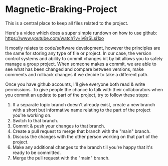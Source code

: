 # Magnetic-Braking-Project

This is a central place to keep all files related to the project.

Here's a video which does a super simple rundown on how to use github: https://www.youtube.com/watch?v=iv8rSLsi1xo

It mostly relates to code/software development, however the principles are the same for storing any type of file or project. In our case, the version control systems and ability to commit changes bit by bit allows you to safely manage a group project. When someone makes a commit, we are able to see what has been changed and compare between versions, make comments and rollback changes if we decide to take a different path.

Once you have github accounts, I'll give everyone both read & write permissions. To give people the chance to talk with their collaborators when you commit an update to part of the project, try to follow these steps:

<ol>
  <li>If a separate topic branch doesn't already exist, create a new branch with a short but informative name relating to the part of the project you're working on.</li>
  <li>Switch to that branch.</li>
  <li>Commit & push your changes to that branch.</li>
  <li>Create a pull request to merge that branch with the "main" branch.</li>
  <li>Discuss the changes with the other person working on that part of the project.</li>
  <li>Make any additional changes to the branch till you're happy that it's ready to be committed.</li>
  <li>Merge the pull request with the "main" branch.</li>
</ol>



